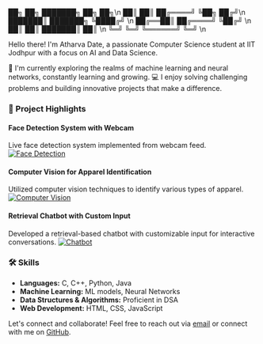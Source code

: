 ██╗  ██╗ ███████╗  ██╗   ██╗\n
██║  ██║ ██╔════╝  ╚██╗ ██╔╝\n
███████║ ███████╗   ╚████╔╝ \n
██╔══██║ ██╔════╝    ╚██╔╝  \n
██║  ██║ ███████║     ██║   \n
╚═╝  ╚═╝ ╚══════╝     ╚═╝   \n


Hello there! I'm Atharva Date, a passionate Computer Science student at IIT Jodhpur with a focus on AI and Data Science.

🌱 I'm currently exploring the realms of machine learning and neural networks, constantly learning and growing.
💻 I enjoy solving challenging problems and building innovative projects that make a difference.

### 🚀 Project Highlights

#### Face Detection System with Webcam
Live face detection system implemented from webcam feed.
[![Face Detection](https://your-image-url.com)](https://github.com/ADIITJ/face_detection_webcam)

#### Computer Vision for Apparel Identification
Utilized computer vision techniques to identify various types of apparel.
[![Computer Vision](https://your-image-url.com)](https://github.com/ADIITJ/basic-computer-vision)

#### Retrieval Chatbot with Custom Input
Developed a retrieval-based chatbot with customizable input for interactive conversations.
[![Chatbot](https://your-image-url.com)](https://github.com/ADIITJ/retrieval-chatbot)

### 🛠️ Skills

- **Languages:** C, C++, Python, Java
- **Machine Learning:** ML models, Neural Networks
- **Data Structures & Algorithms:** Proficient in DSA
- **Web Development:** HTML, CSS, JavaScript

Let's connect and collaborate! Feel free to reach out via [email](mailto:b22ai045@iitj.ac.in) or connect with me on [GitHub](https://github.com/ADIITJ/).

